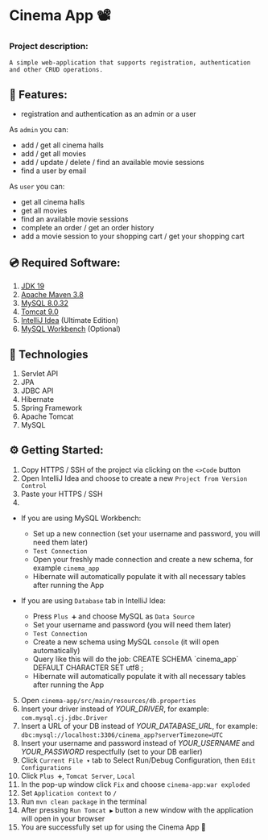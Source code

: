 # Cinema App 📽️

### Project description:
```
A simple web-application that supports registration, authentication and other CRUD operations.
```

## 🎯 Features:

- registration and authentication as an admin or a user

As ```admin``` you can:
- add / get all cinema halls
- add / get all movies
- add / update / delete / find an available movie sessions
- find a user by email

As ```user``` you can:
- get all cinema halls
- get all movies
- find an available movie sessions
- complete an order / get an order history
- add a movie session to your shopping cart / get your shopping cart

## 💿 Required Software:
1. [JDK 19](https://jdk.java.net/19/)
2. [Apache Maven 3.8](https://maven.apache.org/download.cgi)
3. [MySQL 8.0.32](https://dev.mysql.com/downloads/mysql/)
4. [Tomcat 9.0](https://tomcat.apache.org/download-90.cgi)
5. [IntelliJ Idea](https://www.jetbrains.com/idea/download/#section=mac) (Ultimate Edition)
6. [MySQL Workbench](https://www.mysql.com/downloads/) (Optional)

## 🤖 Technologies
1. Servlet API
2. JPA
3. JDBC API
4. Hibernate
5. Spring Framework
6. Apache Tomcat
7. MySQL

## ⚙️ Getting Started:
1. Copy HTTPS / SSH of the project via clicking on the ```<>Code``` button
2. Open IntelliJ Idea and choose to create a new ```Project from Version Control```
3. Paste your HTTPS / SSH
4.
- If you are using MySQL Workbench:
  - Set up a new connection (set your username and password, you will need them later)
  - ```Test Connection```
  - Open your freshly made connection and create a new schema, for example ```cinema_app```
  - Hibernate will automatically populate it with all necessary tables after running the App


- If you are using ```Database``` tab in IntelliJ Idea:
  - Press ```Plus ➕``` and choose MySQL as ```Data Source```
  - Set your username and password (you will need them later)
  - ```Test Connection```
  - Create a new schema using MySQL ```console``` (it will open automatically)
  - Query like this will do the job: CREATE SCHEMA \`cinema_app` DEFAULT CHARACTER SET utf8 ;
  - Hibernate will automatically populate it with all necessary tables after running the App

5. Open ```cinema-app/src/main/resources/db.properties```
6. Insert your driver instead of *YOUR_DRIVER*, for example: ```com.mysql.cj.jdbc.Driver```
7. Insert a URL of your DB instead of *YOUR_DATABASE_URL*, for example: ```dbc:mysql://localhost:3306/cinema_app?serverTimezone=UTC```
8. Insert your username and password instead of *YOUR_USERNAME* and *YOUR_PASSWORD* respectfully (set to your DB earlier)
9. Click ```Current File ▾``` tab to Select Run/Debug Configuration, then ```Edit Configurations```
10. Click ```Plus ➕```, ```Tomcat Server```, ```Local```
11. In the pop-up window click ```Fix``` and choose ```cinema-app:war exploded```
12. Set ```Application context``` to ```/```
13. Run ```mvn clean package``` in the terminal
14. After pressing ```Run Tomcat ▶️``` button a new window with the application will open in your browser
15. You are successfully set up for using the Cinema App 🎉
